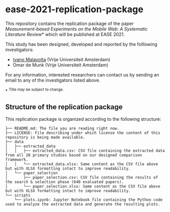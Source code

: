 # ease-2021-replication-package
This repository contains the replication package of the paper *Measurement-based Experiments on the Mobile Web: A
Systematic Literature Review** which will be published at EASE 2021. 

This study has been designed, developed and reported by the folllowing investigators:
- [Ivano Malavolta](https://www.ivanomalavolta.com) (Vrije Universiteit Amsterdam)
- Omar de Munk (Vrije Universiteit Amsterdam)

For any information, interested researchers can contact us by sending an email to any of the investigators listed above. 

\* <sup>Title may be subject to change.</sup> 
## Structure of the replication package
This replication package is organized according to the following structure:
```
├── README.md: The file you are reading right now.
├── LICENSE: File describing under which license the content of this repository is being made available.
├── data
│   ├── extracted_data
│   │   ├── extracted_data.csv: CSV file containing the extracted data from all 28 primary studies based on our designed comparison framework.
│   │   └── extracted_data.xlsx: Same content as the CSV file above but with XLSX formatting intact to improve readability.
│   └── paper_selection
│       ├── paper_selection.csv: CSV file containing the results of the search & selection phase (640 evaluated papers).
│       └── paper_selection.xlsx: Same content as the CSV file above but with XLSX formatting intact to improve readability.
└── scripts
    └── plots.ipynb: Jupyter Notebook file containing the Python code used to analyze the extracted data and generate the resulting plots.
```
